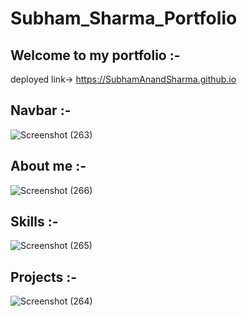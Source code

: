 # Subham_Sharma_Portfolio
## Welcome to my portfolio :-

deployed link-> https://SubhamAnandSharma.github.io

## Navbar :-

![Screenshot (263)](https://drive.google.com/file/d/1_P9kvGFYc1CELHw052aXrWUok0SGqKbJ/view?usp=share_link)

## About me :-

![Screenshot (266)](https://drive.google.com/file/d/1cMVgj2B1BQ9ydOhQaEpEZ0UKVX8SWJKI/view?usp=share_link)

## Skills :-

![Screenshot (265)](https://user-images.githubusercontent.com/101568121/190862624-70333197-410b-4166-8685-1a623bfd6b92.png)

## Projects :-

![Screenshot (264)](https://drive.google.com/file/d/1kG27r1VFr54h_JoODXWlVPih_Zzf03zt/view?usp=share_link)


